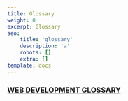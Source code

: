 ```yaml
---
title: Glossary
weight: 0
excerpt: Glossary
seo:
    title: 'glossary'
    description: 'a'
    robots: []
    extra: []
template: docs
---
```


### [WEB DEVELOPMENT GLOSSARY](https://gist.github.com/bgoonz/c7fe5f303392e1049f24f91be9cb9d02)
